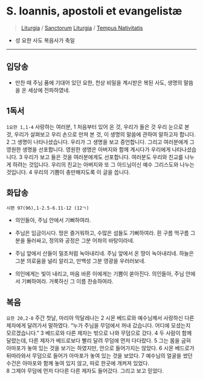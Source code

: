 # S. Ioannis, apostoli et evangelistæ
> [Liturgia](../../README.md) / [Sanctorum](../SS.md)
> [Liturgia](../../README.md) / [Tempus Nativitatis](../LN.md)
* 성 요한 사도 복음사가 축일

----

## 입당송
- 만찬 때 주님 품에 기대어 있던 요한, 천상 비밀을 계시받은 복된 사도, 생명의 말씀을 온 세상에 전파하였네.

## 1독서
`1요한 1,1-4` 사랑하는 여러분, 1 처음부터 있어 온 것, 우리가 들은 것 우리 눈으로 본 것, 우리가 살펴보고 우리 손으로 만져 본 것, 이 생명의 말씀에 관하여 말하고자 합니다.
2 그 생명이 나타나셨습니다. 우리가 그 생명을 보고 증언합니다.
그리고 여러분에게 그 영원한 생명을 선포합니다. 영원한 생명은 아버지와 함께 계시다가 우리에게 나타나셨습니다.
3 우리가 보고 들은 것을 여러분에게도 선포합니다.
여러분도 우리와 친교를 나누게 하려는 것입니다. 우리의 친교는 아버지와 또 그 아드님이신 예수 그리스도와 나누는 것입니다.
4 우리의 기쁨이 충만해지도록 이 글을 씁니다.

## 화답송
`시편 97(96),1-2.5-6.11-12 (12ㄱ)`  
- 의인들아, 주님 안에서 기뻐하여라.

- 주님은 임금이시다. 땅은 즐거워하고, 수많은 섬들도 기뻐하여라. 흰 구름 먹구름 그분을 둘러싸고, 정의와 공정은 그분 어좌의 바탕이라네.  

- 주님 앞에서 산들이 밀초처럼 녹아내리네. 주님 앞에서 온 땅이 녹아내리네. 하늘은 그분 의로움을 널리 알리고, 만백성 그분 영광을 우러러보네.  

- 의인에게는 빛이 내리고, 마음 바른 이에게는 기쁨이 쏟아진다. 의인들아, 주님 안에서 기뻐하여라. 거룩하신 그 이름 찬송하여라.  


## 복음
`요한 20,2-8` 주간 첫날, 마리아 막달레나는 2 시몬 베드로와 예수님께서 사랑하신 다른 제자에게 달려가서 말하였다. “누가 주님을 무덤에서 꺼내 갔습니다. 어디에 모셨는지 모르겠습니다.”
3 베드로와 다른 제자는 밖으로 나와 무덤으로 갔다.
4 두 사람이 함께 달렸는데, 다른 제자가 베드로보다 빨리 달려 무덤에 먼저 다다랐다.
5 그는 몸을 굽혀 아마포가 놓여 있는 것을 보기는 하였지만, 안으로 들어가지는 않았다.
6 시몬 베드로가 뒤따라와서 무덤으로 들어가 아마포가 놓여 있는 것을 보았다.
7 예수님의 얼굴을 쌌던 수건은 아마포와 함께 놓여 있지 않고, 따로 한곳에 개켜져 있었다.  
8 그제야 무덤에 먼저 다다른 다른 제자도 들어갔다. 그리고 보고 믿었다.